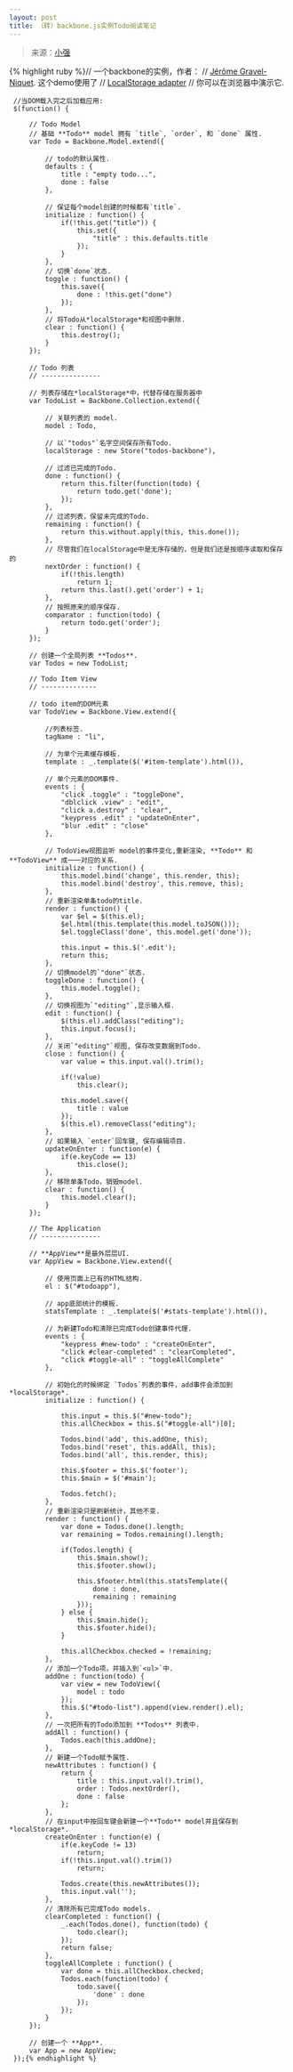 ```yaml
---
layout: post
title: （转）backbone.js实例Todo阅读笔记
---
```


> 来源：[小强](http://www.xiaoqiang.org/javascript/backbone-js-todo.html)

{% highlight ruby %}// 一个backbone的实例，作者：
     // [Jérôme Gravel-Niquet](http://jgn.me/). 这个demo使用了
     // [LocalStorage adapter](backbone-localstorage.js)
     // 你可以在浏览器中演示它.

     //当DOM载入完之后加载应用:
     $(function() {

         // Todo Model
         // 基础 **Todo** model 拥有 `title`, `order`, 和 `done` 属性.
         var Todo = Backbone.Model.extend({

             // todo的默认属性.
             defaults : {
                 title : "empty todo...",
                 done : false
             },

             // 保证每个model创建的时候都有`title`.
             initialize : function() {
                 if(!this.get("title")) {
                     this.set({
                         "title" : this.defaults.title
                     });
                 }
             },
             // 切换`done`状态.
             toggle : function() {
                 this.save({
                     done : !this.get("done")
                 });
             },
             // 将Todo从*localStorage*和视图中删除.
             clear : function() {
                 this.destroy();
             }
         });

         // Todo 列表
         // ---------------

         // 列表存储在*localStorage*中，代替存储在服务器中
         var TodoList = Backbone.Collection.extend({

             // 关联列表的 model.
             model : Todo,

             // 以`"todos"`名字空间保存所有Todo.
             localStorage : new Store("todos-backbone"),

             // 过滤已完成的Todo.
             done : function() {
                 return this.filter(function(todo) {
                     return todo.get('done');
                 });
             },
             // 过滤列表，保留未完成的Todo.
             remaining : function() {
                 return this.without.apply(this, this.done());
             },
             // 尽管我们在localStorage中是无序存储的，但是我们还是按顺序读取和保存的
             nextOrder : function() {
                 if(!this.length)
                     return 1;
                 return this.last().get('order') + 1;
             },
             // 按照原来的顺序保存.
             comparator : function(todo) {
                 return todo.get('order');
             }
         });

         // 创建一个全局列表 **Todos**.
         var Todos = new TodoList;

         // Todo Item View
         // --------------

         // todo item的DOM元素
         var TodoView = Backbone.View.extend({

             //列表标签.
             tagName : "li",

             // 为单个元素缓存模板.
             template : _.template($('#item-template').html()),

             // 单个元素的DOM事件.
             events : {
                 "click .toggle" : "toggleDone",
                 "dblclick .view" : "edit",
                 "click a.destroy" : "clear",
                 "keypress .edit" : "updateOnEnter",
                 "blur .edit" : "close"
             },

             // TodoView视图监听 model的事件变化,重新渲染, **Todo** 和 **TodoView** 成一一对应的关系.
             initialize : function() {
                 this.model.bind('change', this.render, this);
                 this.model.bind('destroy', this.remove, this);
             },
             // 重新渲染单条todo的title.
             render : function() {
                 var $el = $(this.el);
                 $el.html(this.template(this.model.toJSON()));
                 $el.toggleClass('done', this.model.get('done'));

                 this.input = this.$('.edit');
                 return this;
             },
             // 切换model的`"done"`状态.
             toggleDone : function() {
                 this.model.toggle();
             },
             // 切换视图为`"editing"`,显示输入框.
             edit : function() {
                 $(this.el).addClass("editing");
                 this.input.focus();
             },
             // 关闭`"editing"`视图, 保存改变数据到Todo.
             close : function() {
                 var value = this.input.val().trim();

                 if(!value)
                     this.clear();

                 this.model.save({
                     title : value
                 });
                 $(this.el).removeClass("editing");
             },
             // 如果输入 `enter`回车键, 保存编辑项目.
             updateOnEnter : function(e) {
                 if(e.keyCode == 13)
                     this.close();
             },
             // 移除单条Todo，销毁model.
             clear : function() {
                 this.model.clear();
             }
         });

         // The Application
         // ---------------

         // **AppView**是最外层层UI.
         var AppView = Backbone.View.extend({

             // 使用页面上已有的HTML结构.
             el : $("#todoapp"),

             // app底部统计的模板.
             statsTemplate : _.template($('#stats-template').html()),

             // 为新建Todo和清除已完成Todo创建事件代理.
             events : {
                 "keypress #new-todo" : "createOnEnter",
                 "click #clear-completed" : "clearCompleted",
                 "click #toggle-all" : "toggleAllComplete"
             },

             // 初始化的时候绑定 `Todos`列表的事件，add事件会添加到 *localStorage*.
             initialize : function() {

                 this.input = this.$("#new-todo");
                 this.allCheckbox = this.$("#toggle-all")[0];

                 Todos.bind('add', this.addOne, this);
                 Todos.bind('reset', this.addAll, this);
                 Todos.bind('all', this.render, this);

                 this.$footer = this.$('footer');
                 this.$main = $('#main');

                 Todos.fetch();
             },
             // 重新渲染只是刷新统计，其他不变.
             render : function() {
                 var done = Todos.done().length;
                 var remaining = Todos.remaining().length;

                 if(Todos.length) {
                     this.$main.show();
                     this.$footer.show();

                     this.$footer.html(this.statsTemplate({
                         done : done,
                         remaining : remaining
                     }));
                 } else {
                     this.$main.hide();
                     this.$footer.hide();
                 }

                 this.allCheckbox.checked = !remaining;
             },
             // 添加一个Todo项，并插入到`<ul>`中.
             addOne : function(todo) {
                 var view = new TodoView({
                     model : todo
                 });
                 this.$("#todo-list").append(view.render().el);
             },
             // 一次把所有的Todo添加到 **Todos** 列表中.
             addAll : function() {
                 Todos.each(this.addOne);
             },
             // 新建一个Todo赋予属性.
             newAttributes : function() {
                 return {
                     title : this.input.val().trim(),
                     order : Todos.nextOrder(),
                     done : false
                 };
             },
             // 在input中按回车键会新建一个**Todo** model并且保存到*localStorage*.
             createOnEnter : function(e) {
                 if(e.keyCode != 13)
                     return;
                 if(!this.input.val().trim())
                     return;

                 Todos.create(this.newAttributes());
                 this.input.val('');
             },
             // 清除所有已完成Todo models.
             clearCompleted : function() {
                 _.each(Todos.done(), function(todo) {
                     todo.clear();
                 });
                 return false;
             },
             toggleAllComplete : function() {
                 var done = this.allCheckbox.checked;
                 Todos.each(function(todo) {
                     todo.save({
                         'done' : done
                     });
                 });
             }
         });

         // 创建一个 **App**.
         var App = new AppView;
     });{% endhighlight %}